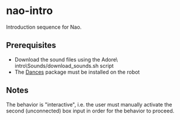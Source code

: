 # nao-intro

Introduction sequence for Nao.

## Prerequisites

 - Download the sound files using the Adore\ intro\Sounds/download_sounds.sh script
 - The [Dances](http://missing.url) package must be installed on the robot

## Notes

The behavior is "interactive", i.e. the user must manually activate the second (unconnected) box input in order for the behavior to proceed.
